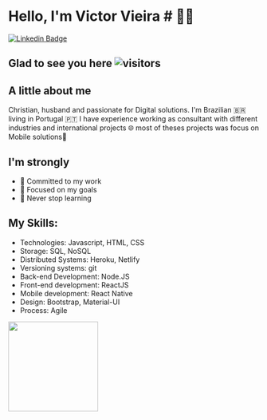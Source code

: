 # Hello, I'm Victor Vieira # 👨‍💻

[![Linkedin Badge](https://img.shields.io/badge/-LinkedIn-blue?style=flat-square&logo=Linkedin&logoColor=white&link=https://www.linkedin.com/in/victorwvieira)](https://www.linkedin.com/in/victorwvieira)

## Glad to see you here ![visitors](https://visitor-badge.glitch.me/badge?page_id=${victorwvieira}.${victorwvieira})

## A little about me
Christian, husband and passionate for Digital solutions. I'm Brazilian 🇧🇷 living in Portugal 🇵🇹
I have experience working as consultant with different industries and international projects 🌐 most of theses projects was focus on Mobile solutions📱


## I'm strongly 
- 🎯 Committed to my work 
- 🧩 Focused on my goals
- 📖 Never stop learning


## My Skills:
- Technologies: Javascript, HTML, CSS
- Storage: SQL, NoSQL
- Distributed Systems: Heroku, Netlify
- Versioning systems: git
- Back-end Development: Node.JS
- Front-end development: ReactJS
- Mobile development: React Native
- Design: Bootstrap, Material-UI
- Process: Agile 

<img height="180em" src="https://github-readme-stats.vercel.app/api?username=victorwvieira&show_icons=true&hide_border=true&&count_private=true&include_all_commits=true" />
